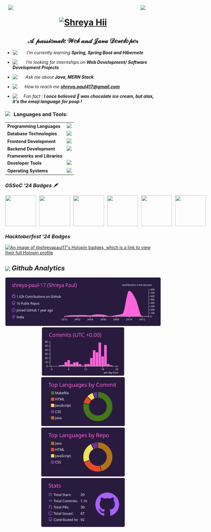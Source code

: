 <img align="left" src="https://user-images.githubusercontent.com/65187002/144930161-2f783401-8d27-4fdf-a2f7-cc0ba32f1f1f.gif" width="13.2%" style="display:inline; z-index: 999; position: relative; margin-left: 10px;">
<img align="right" src="https://user-images.githubusercontent.com/65187002/144930161-2f783401-8d27-4fdf-a2f7-cc0ba32f1f1f.gif" width="13%" style="display:inline; z-index: 999; position: relative;">

<div align="center">
  <h1>
    <a href="https://github.com/shreya-paul-17">
      <img src="https://readme-typing-svg.herokuapp.com?font=Grey+Qo&size=50&pause=1000&width=435&color=e85a8a&center=true&vCenter=true&height=70&lines=Hii+There%2C+I'm+Shreya+Paul" alt="Shreya Hii" />
    </a>
</div>

 <!-- <img align="right" alt="coding" width="350" src="https://github.com/shreya-paul-17/shreya-paul-17/blob/master/fem-coder.jpeg"> -->

<h2 align="center">𝒜 𝓅𝒶𝓈𝓈𝒾𝑜𝓃𝒶𝓉𝑒 𝒲𝑒𝒷 𝒶𝓃𝒹 𝒥𝒶𝓋𝒶 𝒟𝑒𝓋𝑒𝓁𝑜𝓅𝑒𝓇</h2>
 
- <img align='left' src="https://github.com/UjjwalSaini07/UjjwalSaini07/blob/main/Assets_Used/Gifs/Port_EyeFlikiring.gif" width="30"> &nbsp;&nbsp;&nbsp; *I’m currently learning **Spring, Spring Boot and Hibernete***
- <img align='left' src="https://github.com/UjjwalSaini07/UjjwalSaini07/blob/main/Assets_Used/Gifs/Port_HandShake.gif" width="36"> &nbsp; *I’m looking for internships on **Web Development/ Software Development Projects***
- <img align='left' src="https://github.com/UjjwalSaini07/UjjwalSaini07/blob/main/Assets_Used/Gifs/Port_ShowingLove.gif" width="30"> &nbsp;&nbsp; *Ask me about **Java, MERN Stack***
- <img align='left' src="https://github.com/UjjwalSaini07/UjjwalSaini07/blob/main/Assets_Used/Gifs/Port_Msg.gif" width="27"> &nbsp;&nbsp; *How to reach me **shreya.paul417@gmail.com***
  
- <img align='left' src="https://github.com/UjjwalSaini07/UjjwalSaini07/blob/main/Assets_Used/Gifs/Port_ThumbUp.gif" width="24"> &nbsp;&nbsp; *Fun fact : **I once believed 💩 was chocolate ice cream, but alas, it's the emoji language for poop !***

### <img src="https://media2.giphy.com/media/QssGEmpkyEOhBCb7e1/giphy.gif?cid=ecf05e47a0n3gi1bfqntqmob8g9aid1oyj2wr3ds3mg700bl&rid=giphy.gif" width ="27"> &nbsp; Languages and Tools:
<!-- <div >
	<code><img width="50" src="https://user-images.githubusercontent.com/25181517/117201156-9a724800-adec-11eb-9a9d-3cd0f67da4bc.png" alt="Java" title="Java"/></code>&nbsp;
	<code><img width="50" src="https://user-images.githubusercontent.com/25181517/117447155-6a868a00-af3d-11eb-9cfe-245df15c9f3f.png" alt="JavaScript" title="JavaScript"/></code>&nbsp;
	<code><img width="50" src="https://user-images.githubusercontent.com/25181517/183896128-ec99105a-ec1a-4d85-b08b-1aa1620b2046.png" alt="MySQL" title="MySQL"/></code>&nbsp;
	<code><img width="50" src="https://user-images.githubusercontent.com/25181517/192108372-f71d70ac-7ae6-4c0d-8395-51d8870c2ef0.png" alt="Git" title="Git"/></code>&nbsp;
	<code><img width="50" src="https://user-images.githubusercontent.com/25181517/202896760-337261ed-ee92-4979-84c4-d4b829c7355d.png" alt="Tailwind CSS" title="Tailwind CSS"/></code>&nbsp;
	<code><img width="50" src="https://user-images.githubusercontent.com/25181517/183898674-75a4a1b1-f960-4ea9-abcb-637170a00a75.png" alt="CSS" title="CSS"/></code>&nbsp;
	<code><img width="50" src="https://user-images.githubusercontent.com/25181517/192158954-f88b5814-d510-4564-b285-dff7d6400dad.png" alt="HTML" title="HTML"/></code>&nbsp;
	<code><img width="50" src="https://user-images.githubusercontent.com/25181517/192108891-d86b6220-e232-423a-bf5f-90903e6887c3.png" alt="Visual Studio Code" title="Visual Studio Code"/></code>
</div> -->
<div align="center">
<table>
	<tr>
		<td><strong>Programming Languages</strong></td>
		<td><img height=40 src="https://skillicons.dev/icons?i=java&theme=dark"></td>
	</tr>
	<tr>
		<td><strong>Database Technologies</strong></td>
		<td><img height=40 src="https://skillicons.dev/icons?i=mysql,mongodb&theme=dark"></td>
	</tr>
	<tr>
		<td><strong>Frontend Development</strong></td>
		<td><img height=40 src="https://skillicons.dev/icons?i=html,css,js,react&theme=dark"></td>
	</tr>
	<tr>
		<td><strong>Backend Development</strong></td>
		<td><img height=40 src="https://skillicons.dev/icons?i=nodejs&theme=dark"></td>
	</tr>
	<tr>
		<td><strong>Frameworks and Libraries</strong></td>
		<td>
			<!--<img height=40 src="https://skillicons.dev/icons?i=pytorch,tensorflow&theme=dark">
			<img height=40 src="https://numpy.org/images/logo.svg">
			<img height=40 src="https://scikit-learn.org/stable/_static/scikit-learn-logo-small.png">
			<img height=40 src="https://matplotlib.org/_static/logo2.svg">-->
		</td>
	</tr>
	<tr>
		<td><strong>Developer Tools</strong></td>
		<td><img height=40 src="https://skillicons.dev/icons?i=git,github,vscode&theme=dark"></td>
	</tr>
	<tr>
		<td><strong>Operating Systems</strong></td>
		<td>
			<img src="https://img.shields.io/badge/Windows-0078D6?style=for-the-badge&logo=windows&logoColor=white">
		</td>
	</tr>
</table>
</div>

### *GSSoC '24 Badges 🪶*
<div style='display:flex; align-items:center; gap: 10px;' align='center'>
<img src="https://raw.githubusercontent.com/GSSoC24/Postman-Challenge/main/docs/assets/Postman%20White.png" width="100px" height="100px" />
  <img src="https://raw.githubusercontent.com/GSSoC24/Postman-Challenge/main/docs/assets/1.png" width="100px" height="100px" />
  <img src="https://raw.githubusercontent.com/GSSoC24/Postman-Challenge/main/docs/assets/2.png" width="100px" height="100px" />
  <img src="https://raw.githubusercontent.com/GSSoC24/Postman-Challenge/main/docs/assets/3.png" width="100px" height="100px" />
  <img src="https://raw.githubusercontent.com/GSSoC24/Postman-Challenge/main/docs/assets/4.png" width="100px" height="100px" />
  <img src="https://raw.githubusercontent.com/GSSoC24/Postman-Challenge/main/docs/assets/5.png" width="100px" height="100px" />
</div>

### *Hacktoberfest '24 Badges*
[![An image of @shreyapaul17's Holopin badges, which is a link to view their full Holopin profile](https://holopin.me/shreyapaul17)](https://holopin.io/@shreyapaul17)

<!-- <p align="left"> <img src="https://komarev.com/ghpvc/?username=shreya-paul-17&label=Profile%20views&color=f53d6a&style=flat" alt="shreya-paul-17"/> </p> -->

<h2><img src="https://media.giphy.com/media/iY8CRBdQXODJSCERIr/giphy.gif" width="45" align="center"> <span><i>Github Analytics</i></span></h2>

<!-- [![](https://raw.githubusercontent.com/shreya-paul-17/shreya-paul-17/master/profile-summary-card-output/jolly/0-profile-details.svg)](https://github.com/vn7n24fzkq/github-profile-summary-cards)
[![](https://raw.githubusercontent.com/shreya-paul-17/shreya-paul-17/master/profile-summary-card-output/jolly/1-repos-per-language.svg)](https://github.com/vn7n24fzkq/github-profile-summary-cards) [![](https://raw.githubusercontent.com/shreya-paul-17/shreya-paul-17/master/profile-summary-card-output/jolly/2-most-commit-language.svg)](https://github.com/vn7n24fzkq/github-profile-summary-cards)
[![](https://raw.githubusercontent.com/shreya-paul-17/shreya-paul-17/master/profile-summary-card-output/jolly/3-stats.svg)](https://github.com/vn7n24fzkq/github-profile-summary-cards) [![](https://raw.githubusercontent.com/shreya-paul-17/shreya-paul-17/master/profile-summary-card-output/jolly/4-productive-time.svg)](https://github.com/vn7n24fzkq/github-profile-summary-cards) -->

<div align="center">
<img height="158em" src="https://raw.githubusercontent.com/shreya-paul-17/shreya-paul-17/master/profile-summary-card-output/jolly/0-profile-details.svg">
<img height="158em" src="https://raw.githubusercontent.com/shreya-paul-17/shreya-paul-17/master/profile-summary-card-output/jolly/4-productive-time.svg">
<img height="160em" src="https://raw.githubusercontent.com/shreya-paul-17/shreya-paul-17/master/profile-summary-card-output/jolly/2-most-commit-language.svg">
<img height="160em" src="https://raw.githubusercontent.com/shreya-paul-17/shreya-paul-17/master/profile-summary-card-output/jolly/1-repos-per-language.svg">
<img height="160em" src="https://raw.githubusercontent.com/shreya-paul-17/shreya-paul-17/master/profile-summary-card-output/jolly/3-stats.svg">
</div><br>



